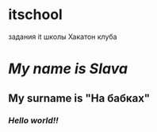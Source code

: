 # itschool
задания it школы Хакатон клуба

# *My name is Slava*
## **My surname is "На бабках"**
###  ***Hello world!!***
